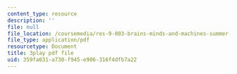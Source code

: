 ```yaml
---
content_type: resource
description: ''
file: null
file_location: /coursemedia/res-9-003-brains-minds-and-machines-summer-course-summer-2015/359fa031a730f945e906316f4dfb7a22_svW8NV1A6k.pdf
file_type: application/pdf
resourcetype: Document
title: 3play pdf file
uid: 359fa031-a730-f945-e906-316f4dfb7a22
---
```

